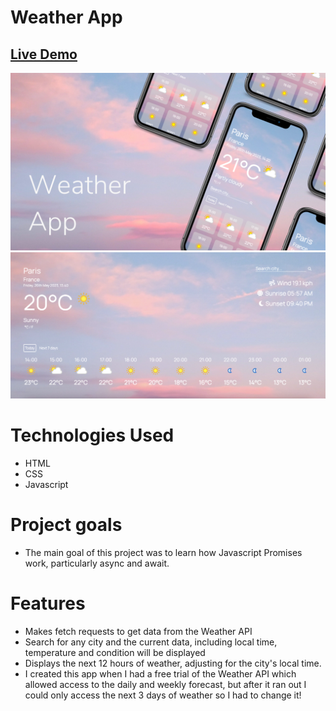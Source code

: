 # Weather App

## [Live Demo](https://erinsophie.github.io/weather-app/)

![Mobile App](dist/img/app-layout.png)
![Weather App](dist/img/weather-app.png)

# Technologies Used

- HTML
- CSS
- Javascript

# Project goals

- The main goal of this project was to learn how Javascript Promises work, particularly async and await.

# Features

- Makes fetch requests to get data from the Weather API
- Search for any city and the current data, including local time, temperature and condition will be displayed
- Displays the next 12 hours of weather, adjusting for the city's local time.
- I created this app when I had a free trial of the Weather API which allowed access to the daily and weekly forecast, but after it ran out I could only access the next 3 days of weather so I had to change it! 

